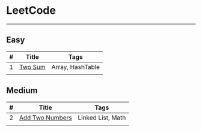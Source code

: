 # LeetCode
---

## Easy
|**#**|**Title**|**Tags**|
|:---|:--------:|:------:|
|1|[Two Sum](https://leetcode.com/problems/two-sum/)|Array, HashTable
||[]()|

## Medium
|**#**|**Title**|**Tags**|
|:---|:--------:|:------:|
|2|[Add Two Numbers](https://leetcode.com/problems/add-two-numbers/)|Linked List, Math
||[]()|